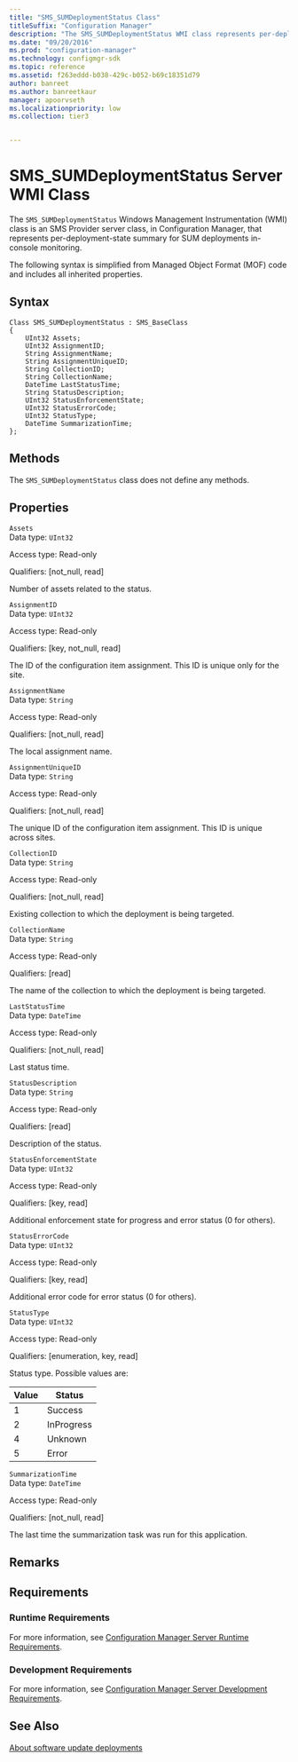 ```yaml
---
title: "SMS_SUMDeploymentStatus Class"
titleSuffix: "Configuration Manager"
description: "The SMS_SUMDeploymentStatus WMI class represents per-deployment-state summary for SUM deployments in-console monitoring."
ms.date: "09/20/2016"
ms.prod: "configuration-manager"
ms.technology: configmgr-sdk
ms.topic: reference
ms.assetid: f263eddd-b038-429c-b052-b69c18351d79
author: banreet
ms.author: banreetkaur
manager: apoorvseth
ms.localizationpriority: low
ms.collection: tier3


---
```

# SMS_SUMDeploymentStatus Server WMI Class
The `SMS_SUMDeploymentStatus` Windows Management Instrumentation (WMI) class is an SMS Provider server class, in Configuration Manager, that represents per-deployment-state summary for SUM deployments in-console monitoring.  

 The following syntax is simplified from Managed Object Format (MOF) code and includes all inherited properties.  

## Syntax  

```  
Class SMS_SUMDeploymentStatus : SMS_BaseClass  
{  
    UInt32 Assets;  
    UInt32 AssignmentID;  
    String AssignmentName;  
    String AssignmentUniqueID;  
    String CollectionID;  
    String CollectionName;  
    DateTime LastStatusTime;  
    String StatusDescription;  
    UInt32 StatusEnforcementState;  
    UInt32 StatusErrorCode;  
    UInt32 StatusType;  
    DateTime SummarizationTime;  
};  
```  

## Methods  
 The `SMS_SUMDeploymentStatus` class does not define any methods.  

## Properties  
 `Assets`  
 Data type: `UInt32`  

 Access type: Read-only  

 Qualifiers: [not_null, read]  

 Number of assets related to the status.  

 `AssignmentID`  
 Data type: `UInt32`  

 Access type: Read-only  

 Qualifiers: [key, not_null, read]  

 The ID of the configuration item assignment. This ID is unique only for the site.  

 `AssignmentName`  
 Data type: `String`  

 Access type: Read-only  

 Qualifiers: [not_null, read]  

 The local assignment name.  

 `AssignmentUniqueID`  
 Data type: `String`  

 Access type: Read-only  

 Qualifiers: [not_null, read]  

 The unique ID of the configuration item assignment. This ID is unique across sites.  

 `CollectionID`  
 Data type: `String`  

 Access type: Read-only  

 Qualifiers: [not_null, read]  

 Existing collection to which the deployment is being targeted.  

 `CollectionName`  
 Data type: `String`  

 Access type: Read-only  

 Qualifiers: [read]  

 The name of the collection to which the deployment is being targeted.  

 `LastStatusTime`  
 Data type: `DateTime`  

 Access type: Read-only  

 Qualifiers: [not_null, read]  

 Last status time.  

 `StatusDescription`  
 Data type: `String`  

 Access type: Read-only  

 Qualifiers: [read]  

 Description of the status.  

 `StatusEnforcementState`  
 Data type: `UInt32`  

 Access type: Read-only  

 Qualifiers: [key, read]  

 Additional enforcement state for progress and error status (0 for others).  

 `StatusErrorCode`  
 Data type: `UInt32`  

 Access type: Read-only  

 Qualifiers: [key, read]  

 Additional error code for error status (0 for others).  

 `StatusType`  
 Data type: `UInt32`  

 Access type: Read-only  

 Qualifiers: [enumeration, key, read]  

 Status type. Possible values are:  

| Value | Status |  
| ----- | ------ |  
|1|Success|  
|2|InProgress|  
|4|Unknown|  
|5|Error|  

 `SummarizationTime`  
 Data type: `DateTime`  

 Access type: Read-only  

 Qualifiers: [not_null, read]  

 The last time the summarization task was run for this application.  

## Remarks  

## Requirements  

### Runtime Requirements  
 For more information, see [Configuration Manager Server Runtime Requirements](../../../develop/core/reqs/server-runtime-requirements.md).  

### Development Requirements  
 For more information, see [Configuration Manager Server Development Requirements](../../../develop/core/reqs/server-development-requirements.md).  

## See Also  
 [About software update deployments](../../sum/about-software-updates-deployments.md)
